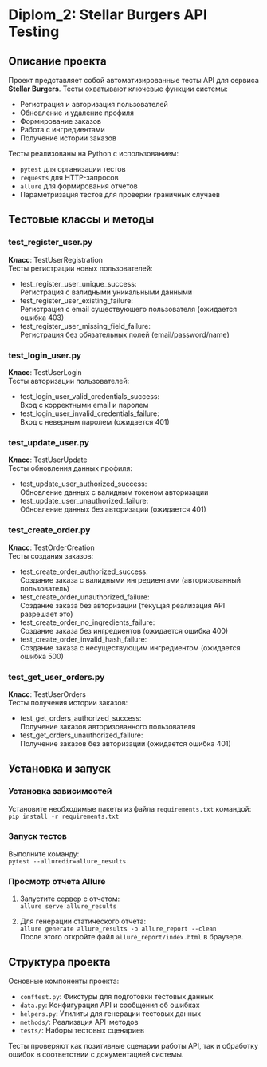 # Diplom_2: Stellar Burgers API Testing

## Описание проекта
Проект представляет собой автоматизированные тесты API для сервиса **Stellar Burgers**. Тесты охватывают ключевые функции системы:
- Регистрация и авторизация пользователей
- Обновление и удаление профиля
- Формирование заказов
- Работа с ингредиентами
- Получение истории заказов

Тесты реализованы на Python с использованием:
- `pytest` для организации тестов
- `requests` для HTTP-запросов
- `allure` для формирования отчетов
- Параметризация тестов для проверки граничных случаев

## Тестовые классы и методы

### test_register_user.py
**Класс**: TestUserRegistration  
Тесты регистрации новых пользователей:

- test_register_user_unique_success:  
  Регистрация с валидными уникальными данными
- test_register_user_existing_failure:  
  Регистрация с email существующего пользователя (ожидается ошибка 403)
- test_register_user_missing_field_failure:  
  Регистрация без обязательных полей (email/password/name)

### test_login_user.py
**Класс**: TestUserLogin  
Тесты авторизации пользователей:

- test_login_user_valid_credentials_success:  
  Вход с корректными email и паролем
- test_login_user_invalid_credentials_failure:  
  Вход с неверным паролем (ожидается 401)

### test_update_user.py
**Класс**: TestUserUpdate  
Тесты обновления данных профиля:

- test_update_user_authorized_success:  
  Обновление данных с валидным токеном авторизации
- test_update_user_unauthorized_failure:  
  Обновление данных без авторизации (ожидается 401)

### test_create_order.py
**Класс**: TestOrderCreation  
Тесты создания заказов:

- test_create_order_authorized_success:  
  Создание заказа с валидными ингредиентами (авторизованный пользователь)
- test_create_order_unauthorized_failure:  
  Создание заказа без авторизации (текущая реализация API разрешает это)
- test_create_order_no_ingredients_failure:  
  Создание заказа без ингредиентов (ожидается ошибка 400)
- test_create_order_invalid_hash_failure:  
  Создание заказа с несуществующим ингредиентом (ожидается ошибка 500)

### test_get_user_orders.py
**Класс**: TestUserOrders  
Тесты получения истории заказов:

- test_get_orders_authorized_success:  
  Получение заказов авторизованного пользователя
- test_get_orders_unauthorized_failure:  
  Получение заказов без авторизации (ожидается ошибка 401)

## Установка и запуск

### Установка зависимостей
Установите необходимые пакеты из файла `requirements.txt` командой:  
`pip install -r requirements.txt`

### Запуск тестов
Выполните команду:  
`pytest --alluredir=allure_results`

### Просмотр отчета Allure
1. Запустите сервер с отчетом:  
`allure serve allure_results`

2. Для генерации статического отчета:  
`allure generate allure_results -o allure_report --clean`  
После этого откройте файл `allure_report/index.html` в браузере.

## Структура проекта
Основные компоненты проекта:
- `conftest.py`: Фикстуры для подготовки тестовых данных
- `data.py`: Конфигурация API и сообщения об ошибках
- `helpers.py`: Утилиты для генерации тестовых данных
- `methods/`: Реализация API-методов
- `tests/`: Наборы тестовых сценариев

Тесты проверяют как позитивные сценарии работы API, так и обработку ошибок в соответствии с документацией системы.